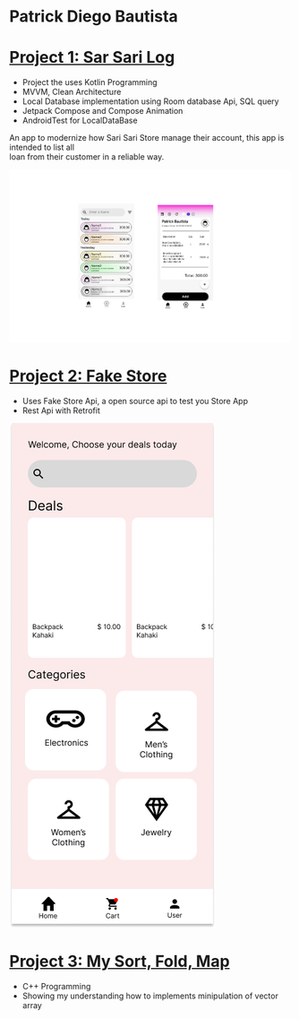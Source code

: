 # Patrick Diego Bautista

# [Project 1: Sar Sari Log](https://github.com/silverRnk/Sari-Sari-Log)
- Project the uses Kotlin Programming
- MVVM, Clean Architecture
- Local Database implementation using Room database Api, SQL query
- Jetpack Compose and Compose Animation
- AndroidTest for LocalDataBase

An app to modernize how Sari Sari Store manage their account, this app is intended to list all  
loan from their customer in a reliable way. 

![](/images/Frame26.png)

# [Project 2: Fake Store](https://github.com/silverRnk/Product)
- Uses Fake Store Api, a open source api to test you Store App
- Rest Api with Retrofit

![](/images/FakeStore.png)

# [Project 3: My Sort, Fold, Map](https://github.com/silverRnk/Sort-Fold-Map)
- C++ Programming
- Showing my understanding how to implements minipulation of vector array


